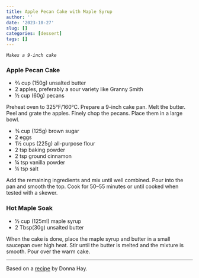 ```yaml
---
title: Apple Pecan Cake with Maple Syrup
author: ''
date: '2023-10-27'
slug: []
categories: [dessert]
tags: []
---
```

_`Makes a 9-inch cake`_

### Apple Pecan Cake
- ⅔ cup (150g) unsalted butter
- 2 apples, preferably a sour variety like Granny Smith
- ½ cup (60g) pecans

Preheat oven to 325°F/160°C. Prepare a 9-inch cake pan.
Melt the butter. Peel and grate the apples. Finely chop the pecans. Place them in a large bowl.

- ¾ cup (125g) brown sugar
- 2 eggs
- 1½ cups (225g) all-purpose flour
- 2 tsp baking powder
- 2 tsp ground cinnamon
- ¼ tsp vanilla powder
- ¼ tsp salt

Add the remaining ingredients and mix until well combined. Pour into the pan and smooth the top. Cook for 50–55 minutes or until cooked when tested with a skewer.

### Hot Maple Soak
- ½ cup (125ml) maple syrup
- 2 Tbsp(30g) unsalted butter

When the cake is done, place the maple syrup and butter in a small saucepan over high heat. Stir until the butter is melted and the mixture is smooth. Pour over the warm cake.

---

Based on a <a href="https://www.donnahay.com.au/recipes/s/apple-and-pecan-cake-with-hot-maple-butter" target="_blank">recipe</a> by Donna Hay.